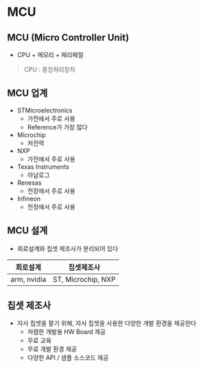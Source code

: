 # MCU

## MCU (Micro Controller Unit)

- CPU + 메모리 + 페리페럴

> CPU : 중앙처리장치

## MCU 업계

- STMicroelectronics
  - 가전에서 주로 사용
  - Reference가 가장 많다
- Microchip
  - 저전력
- NXP
  - 가전에서 주로 사용
- Texas Instruments
  - 아날로그
- Renesas
  - 전장에서 주로 사용
- Infineon
  - 전장에서 주로 사용

## MCU 설계

- 회로설계와 칩셋 제조사가 분리되어 있다

|회로설계|칩셋제조사|
|:---:|:---:|
|arm, nvidia|ST, Microchip, NXP|

## 칩셋 제조사

- 자사 칩셋을 팔기 위해, 자사 칩셋을 사용한 다양한 개발 환경을 제공한다
  - 저렴한 개발용 HW Board 제공
  - 무료 교육
  - 무료 개발 환경 제공
  - 다양한 API / 샘플 소스코드 제공